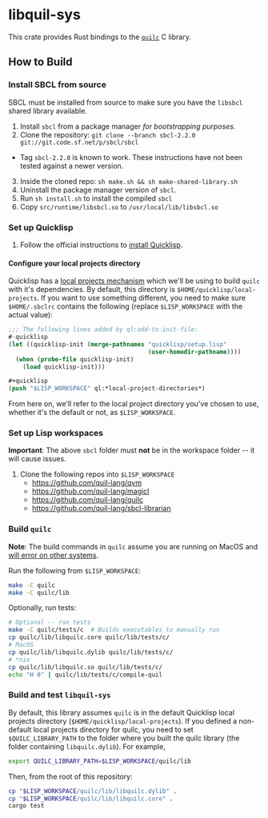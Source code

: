 # libquil-sys

This crate provides Rust bindings to the [`quilc`](https://github.com/quil-lang/quilc) C library.

## How to Build

### Install SBCL from source

SBCL must be installed from source to make sure you have the `libsbcl` shared library available.

1. Install `sbcl` from a package manager *for bootstrapping purposes*.
2. Clone the repository: `git clone --branch sbcl-2.2.0 git://git.code.sf.net/p/sbcl/sbcl`
  - Tag `sbcl-2.2.0` is known to work. These instructions have not been tested against a newer version.
3. Inside the cloned repo: `sh make.sh && sh make-shared-library.sh`
4. Uninstall the package manager version of `sbcl`.
5. Run `sh install.sh` to install the compiled `sbcl`
6. Copy `src/runtime/libsbcl.so` to `/usr/local/lib/libsbcl.so`

### Set up Quicklisp

1. Follow the official instructions to [install Quicklisp](https://www.quicklisp.org/beta/#installation).

#### Configure your local projects directory

Quicklisp has a [local projects mechanism](http://blog.quicklisp.org/2018/01/the-quicklisp-local-projects-mechanism.html)
which we'll be using to build `quilc` with it's dependencies. By default, this directory is `$HOME/quicklisp/local-projects`.
If you want to use something different, you need to make sure `$HOME/.sbclrc` contains the following
(replace `$LISP_WORKSPACE` with the actual value):

```lisp
;;; The following lines added by ql:add-to-init-file:
#-quicklisp
(let ((quicklisp-init (merge-pathnames "quicklisp/setup.lisp"
                                       (user-homedir-pathname))))
  (when (probe-file quicklisp-init)
    (load quicklisp-init)))

#+quicklisp
(push "$LISP_WORKSPACE" ql:*local-project-directories*)
```

From here on, we'll refer to the local project directory you've chosen to use, whether it's the default or not, as `$LISP_WORKSPACE`.

### Set up Lisp workspaces

**Important**: The above `sbcl` folder must **not** be in the workspace folder -- it will cause issues.

1. Clone the following repos into `$LISP_WORKSPACE`
    - <https://github.com/quil-lang/qvm>
    - <https://github.com/quil-lang/magicl>
    - <https://github.com/quil-lang/quilc>
    - <https://github.com/quil-lang/sbcl-librarian>

### Build `quilc`

**Note**: The build commands in `quilc` assume you are running on MacOS and
[will error on other systems](https://github.com/quil-lang/quilc/issues/861).

Run the following from `$LISP_WORKSPACE`:

```bash
make -C quilc
make -C quilc/lib
```

Optionally, run tests:

```bash
# Optional -- run tests
make -C quilc/tests/c  # Builds executables to manually run
cp quilc/lib/libquilc.core quilc/lib/tests/c/
# MacOS
cp quilc/lib/libquilc.dylib quilc/lib/tests/c/
# *nix
cp quilc/lib/libquilc.so quilc/lib/tests/c/
echo "H 0" | quilc/lib/tests/c/compile-quil
```

### Build and test `libquil-sys`

By default, this library assumes `quilc` is in the default Quicklisp local projects directory (`$HOME/quicklisp/local-projects`).
If you defined a non-default local projects directory for quilc, you need to set `$QUILC_LIBRARY_PATH` to the folder 
where you built the quilc library (the folder containing `libquilc.dylib`). For example,

```bash
export QUILC_LIBRARY_PATH=$LISP_WORKSPACE/quilc/lib
```

Then, from the root of this repository:

```bash
cp "$LISP_WORKSPACE/quilc/lib/libquilc.dylib" .
cp "$LISP_WORKSPACE/quilc/lib/libquilc.core" .
cargo test
```
